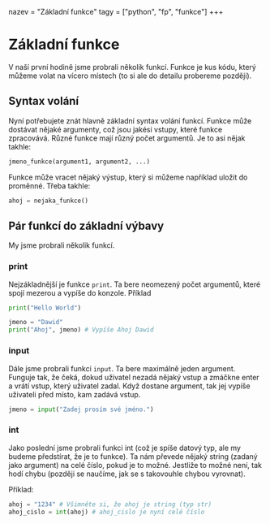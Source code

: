 nazev = "Základní funkce"
tagy = ["python", "fp", "funkce"]
+++
# Základní funkce
V naší první hodině jsme probrali několik funkcí. 
Funkce je kus kódu, který můžeme volat na vícero místech (to si ale do detailu probereme později).

## Syntax volání
Nyní potřebujete znát hlavně základní syntax volání funkcí. Funkce může dostávat nějaké argumenty, což jsou jakési vstupy, které funkce zpracovává.
Různé funkce mají různý počet argumentů.
Je to asi nějak takhle:
```python
jmeno_funkce(argument1, argument2, ...)
```
Funkce může vracet nějaký výstup, který si můžeme například uložit do proměnné. Třeba takhle:
```python
ahoj = nejaka_funkce()
```

## Pár funkcí do základní výbavy
My jsme probrali několik funkcí. 
### print
Nejzákladnější je funkce `print`. Ta bere neomezený počet argumentů, které spojí mezerou a vypíše do konzole.
Příklad
```python
print("Hello World")

jmeno = "Dawid"
print("Ahoj", jmeno) # Vypíše Ahoj Dawid
```

### input
Dále jsme probrali funkci `input`. Ta bere maximálně jeden argument. 
Funguje tak, že čeká, dokud uživatel nezadá nějaký vstup a zmáčkne enter a vrátí vstup, který uživatel zadal. 
Když dostane argument, tak jej vypíše uživateli před místo, kam zadává vstup.

```python
jmeno = input("Zadej prosím své jméno.")
```

### int
Jako poslední jsme probrali funkci int (což je spíše datový typ, ale my budeme předstírat, že je to funkce). 
Ta nám převede nějaký string (zadaný jako argument) na celé číslo, pokud je to možné. Jestliže to možné není, tak hodí chybu (později se naučíme, jak se s takovouhle chybou vyrovnat).

Příklad:
```python
ahoj = "1234" # Všimněte si, že ahoj je string (typ str)
ahoj_cislo = int(ahoj) # ahoj_cislo je nyní celé číslo
```
